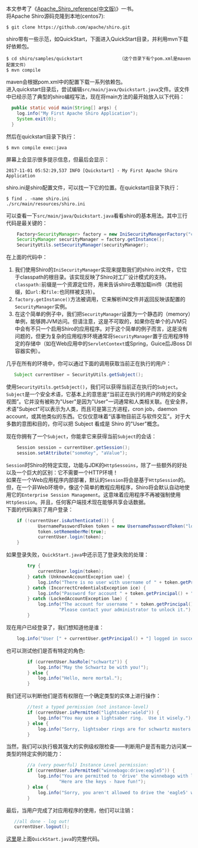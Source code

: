 本文参考了《[Apache_Shiro_reference(中文版)](http://www.java1234.com/a/javabook/javaweb/2013/1107/1027.html)》一书。  
将Apache Shiro源码克隆到本地(centos7):
```
$ git clone https://github.com/apache/shiro.git
```
shiro带有一些示范，如QuickStart，下面进入QuickStart目录，并利用mvn下载好依赖包。
```
$ cd shiro/samples/quickstart              （这个目录下有个pom.xml是maven配置文件）
$ mvn compile
```
maven会根据pom.xml中的配置下载一系列依赖包。  
进入quickstart目录后，尝试编辑`src/main/java/Quickstart.java`文件。该文件中已经示范了典型的shiro编程写法，现在将main方法的最开始放入以下代码：
```java
  public static void main(String[] args) {
    log.info("My First Apache Shiro Application");
    System.exit(0);
  }
```
然后在quickstart目录下执行：
```
$ mvn compile exec:java 
```
屏幕上会显示很多提示信息，但最后会显示：
```
2017-11-01 05:52:29,537 INFO [Quickstart] - My First Apache Shiro Application
```
shiro.ini是shiro配置文件，可以找一下它的位置。在quickstart目录下执行：
```
$ find . -name shiro.ini
./src/main/resources/shiro.ini
```
可以查看一下`src/main/java/Quickstart.java`看看shiro的基本用法。其中三行代码是最关键的：
```java
    Factory<SecurityManager> factory = new IniSecurityManagerFactory("classpath:shiro.ini");
    SecurityManager securityManager = factory.getInstance();
    SecurityUtils.setSecurityManager(securityManager);
```
在上面的代码中：  
1. 我们使用Shiro的`IniSecurityManager`实现来提取我们的shiro.ini文件，它位于classpath的根目录。该实现反映了Shiro对工厂设计模式的支持。`classpath:`前缀是一个资源定位符，用来告诉shiro去哪加载ini件（其他前缀，如`url:`和`file:`也同样被支持）。  
2. `factory.getInstance()`方法被调用，它来解析INI文件并返回反映该配置的`SecurityManager`实例。  
3. 在这个简单的例子中，我们把`SecurityManager`设置为一个静态的（memory）单例，能够跨JVM访问。但请注意，这是不可取的，如果你在单个的JVM只中会有不只一个启用Shiro的应用程序。对于这个简单的例子而言，这是没有问题的，但更为复杂的应用程序环境通常将`SecurityManager`置于应用程序特定的存储中（如在Web应用中的`ServletContext`或Spring，Guice后JBoss DI容器实例）。  

几乎在所有的环境中，你可以通过下面的调用获取当前正在执行的用户：
```java
   Subject currentUser = SecurityUtils.getSubject();
```
使用`SecurityUtils.getSubject()`，我们可以获得当前正在执行的`Subject`。`Subject`是一个安全术语，它基本上的意思是“当前正在执行的用户的特定的安全视图”。它并没有被称为"User"是因为"User"一词通常和人类相关联。在安全界，术语"Subject"可以表示为人类，而且可是第三方进程，cron job，daemon account，或其他类似的东西。它仅仅意味着“该事物目前正与软件交互”。对于大多数的意图和目的，你可以把 Subject 看成是 Shiro 的"User"概念。  

现在你拥有了一个`Subject`，你能拿它来获得当前`Subject`的会话：
```java
    Session session = currentUser.getSession();
    session.setAttribute("someKey", "aValue");
```
`Session`时Shiro的特定实现，功能与JDK的`HttpSessoins`，除了一些额外的好处以及一个巨大的区别：它不需要一个HTTP环境！  
如果在一个Web应用程序内部部署，默认的`Session`将会是基于`HttpSession`的。但，在一个非Web环境中，像这个简单的教程应用程序，Shiro将会默认自动地使用它的`Enterprise Session Management`。这意味着应用程序不再被强制使用`HttpSession`。并且，任何客户端技术现在能够共享会话数据。  
下面的代码演示了用户登录：
```java
    if (!currentUser.isAuthenticated()) {
            UsernamePasswordToken token = new UsernamePasswordToken("lonestarr", "vespa");
            token.setRememberMe(true);
            currentUser.login(token);
    }
```
如果登录失败，`QuickStart.java`中还示范了登录失败的处理：
```java
        try {
            currentUser.login(token);
        } catch (UnknownAccountException uae) {
            log.info("There is no user with username of " + token.getPrincipal());
        } catch (IncorrectCredentialsException ice) {
            log.info("Password for account " + token.getPrincipal() + " was incorrect!");
        } catch (LockedAccountException lae) {
            log.info("The account for username " + token.getPrincipal() + " is locked.  " +
                    "Please contact your administrator to unlock it.");
        }
```
现在用户已经登录了，我们想知道他是谁：
```java
    log.info("User [" + currentUser.getPrincipal() + "] logged in successfully.");
```
也可以测试他们是否有特定的角色:
```java
        if (currentUser.hasRole("schwartz")) {
            log.info("May the Schwartz be with you!");
        } else {
            log.info("Hello, mere mortal.");
        }
```
我们还可以判断他们是否有权限在一个确定类型的实体上进行操作：
```java
        //test a typed permission (not instance-level)
        if (currentUser.isPermitted("lightsaber:wield")) {
            log.info("You may use a lightsaber ring.  Use it wisely.");
        } else {
            log.info("Sorry, lightsaber rings are for schwartz masters only.");
        }
```
当然，我们可以执行极其强大的实例级权限检查——判断用户是否有能力访问某一类型的特定实例的能力：
```java
        //a (very powerful) Instance Level permission:
        if (currentUser.isPermitted("winnebago:drive:eagle5")) {
            log.info("You are permitted to 'drive' the winnebago with license plate (id) 'eagle5'.  " +
                    "Here are the keys - have fun!");
        } else {
            log.info("Sorry, you aren't allowed to drive the 'eagle5' winnebago!");
        }
```
最后，当用户完成了对应用程序的使用，他们可以注销：
```java
   //all done - log out!
   currentUser.logout();
```
[这里](https://raw.githubusercontent.com/apache/shiro/master/samples/quickstart/src/main/java/Quickstart.java)是上面`QuickStart.java`的完整代码。  